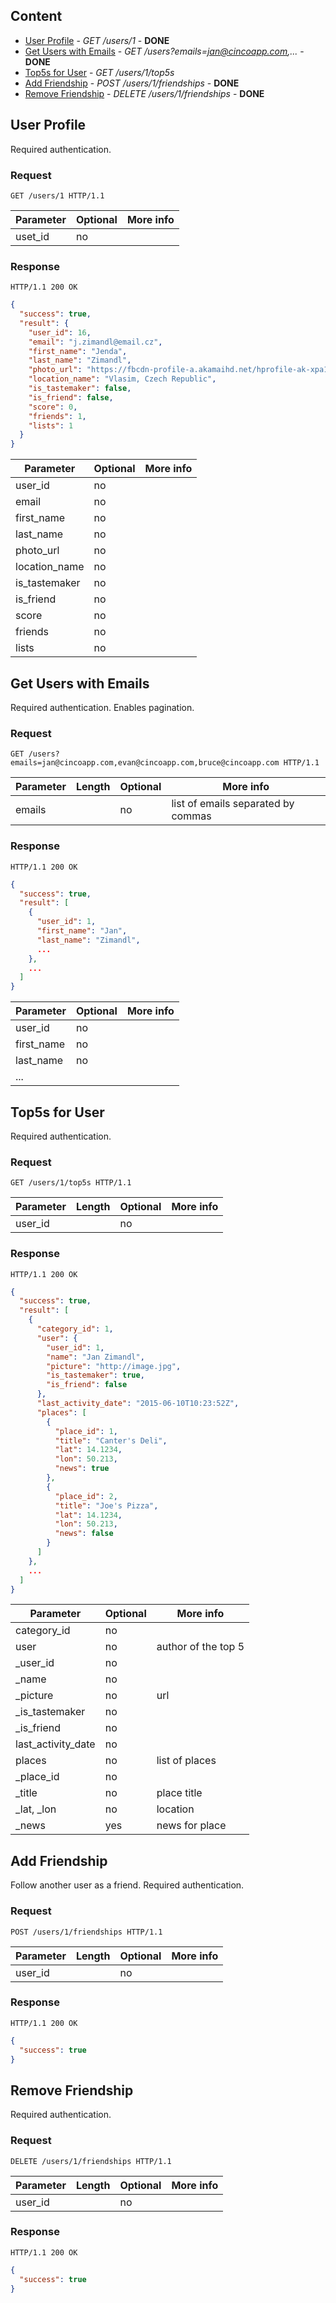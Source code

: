 ## Content

* [User Profile](#user-profile) - *GET /users/1* - **DONE**
* [Get Users with Emails](#get-users-with-emails) - *GET /users?emails=jan@cincoapp.com,...* - **DONE**
* [Top5s for User](#top5s-for-user) - *GET /users/1/top5s*
* [Add Friendship](#add-friendship) - *POST /users/1/friendships* - **DONE**
* [Remove Friendship](#remove-friendship) - *DELETE /users/1/friendships* - **DONE**


## User Profile

Required authentication.

### Request

~~~HTTP
GET /users/1 HTTP/1.1
~~~

Parameter            | Optional | More info
-------------------- | -------- | ---------
uset_id              | no       |

### Response

~~~HTTP
HTTP/1.1 200 OK
~~~

~~~JSON
{
  "success": true,
  "result": {
    "user_id": 16,
    "email": "j.zimandl@email.cz",
    "first_name": "Jenda",
    "last_name": "Zimandl",
    "photo_url": "https://fbcdn-profile-a.akamaihd.net/hprofile-ak-xpa1/v/t1.0-1/p200x200/10478732_10202373702691704_1664910723578270453_n.jpg?oh=7245129fb32f031d584201550dbae7ce&oe=561D9A0F&__gda__=1444685726_5ec7160787a0cc26ff657bc1ae153fa1",
    "location_name": "Vlasim, Czech Republic",
    "is_tastemaker": false,
    "is_friend": false,
    "score": 0,
    "friends": 1,
    "lists": 1
  }
}
~~~

Parameter | Optional | More info
--------- | -------- | ---------
user_id | no
email | no
first_name | no     
last_name | no 
photo_url | no
location_name | no
is_tastemaker | no
is_friend | no
score | no
friends | no
lists | no   



## Get Users with Emails

Required authentication. Enables pagination.

### Request

~~~HTTP
GET /users?emails=jan@cincoapp.com,evan@cincoapp.com,bruce@cincoapp.com HTTP/1.1
~~~

Parameter | Length | Optional | More info
--------- | -------| -------- | ---------
emails    |  | no       | list of emails separated by commas

### Response

~~~HTTP
HTTP/1.1 200 OK
~~~

~~~JSON
{
  "success": true,
  "result": [
    {
      "user_id": 1,
      "first_name": "Jan",
      "last_name": "Zimandl",
      ...
    }, 
    ...
  ]
}
~~~

Parameter | Optional | More info
--------- | -------- | ---------
user_id | no
first_name | no     
last_name | no 
... |  




## Top5s for User

Required authentication.

### Request

~~~HTTP
GET /users/1/top5s HTTP/1.1
~~~

Parameter  | Length        | Optional | More info
---------- | ------------- | -------- | ---------
user_id    |               | no

### Response

~~~HTTP
HTTP/1.1 200 OK
~~~

~~~JSON
{
  "success": true,
  "result": [
    {
      "category_id": 1,
      "user": {
        "user_id": 1,
        "name": "Jan Zimandl",
        "picture": "http://image.jpg",
        "is_tastemaker": true,
        "is_friend": false
      },
      "last_activity_date": "2015-06-10T10:23:52Z",
      "places": [
        {
          "place_id": 1,
          "title": "Canter's Deli",
          "lat": 14.1234,
          "lon": 50.213,
          "news": true
        },
        {
          "place_id": 2,
          "title": "Joe's Pizza",
          "lat": 14.1234,
          "lon": 50.213,
          "news": false
        }
      ]
    },
    ...
  ]
}
~~~

Parameter | Optional | More info
--------- | -------- | ---------
category_id | no
user                 | no       | author of the top 5
_user_id             | no
_name                | no
_picture             | no       | url
_is_tastemaker       | no
_is_friend           | no
last_activity_date | no       
places | no       | list of places
_place_id | no       | 
_title | no       | place title
_lat, _lon | no       | location
_news | yes      | news for place



## Add Friendship

Follow another user as a friend.
Required authentication.

### Request

~~~HTTP
POST /users/1/friendships HTTP/1.1
~~~

Parameter  | Length        | Optional | More info
---------- | ------------- | -------- | ---------
user_id    |               | no 


### Response

~~~HTTP
HTTP/1.1 200 OK
~~~

~~~JSON
{
  "success": true
}
~~~



## Remove Friendship

Required authentication.

### Request

~~~HTTP
DELETE /users/1/friendships HTTP/1.1
~~~

Parameter  | Length        | Optional | More info
---------- | ------------- | -------- | ---------
user_id    |               | no 

### Response

~~~HTTP
HTTP/1.1 200 OK
~~~

~~~JSON
{
  "success": true
}
~~~
